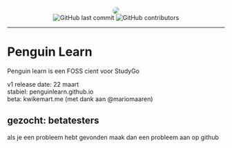 <div align=center>
 <img src="https://github.com/studyGOgratis/penguin-learn/blob/main/IconKitchen-Output/web/apple-touch-icon.png?raw=true" style="border-radius: 10px;"/> <br>
<img alt="GitHub last commit" src="https://img.shields.io/github/last-commit/penguin-learn/penguin-learn">
<img alt="GitHub contributors" src="https://img.shields.io/github/contributors/penguin-learn/penguin-learn">
</div>

---
# Penguin Learn
Penguin learn is een FOSS cient voor StudyGo

v1 release date: 22 maart <br>
stabiel: penguinlearn.github.io <br>
beta: kwikemart.me (met dank aan @mariomaaren) <br>

## gezocht: betatesters
als je een probleem hebt gevonden maak dan een probleem aan op github
